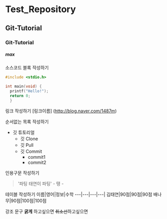 # Test_Repository

## Git-Tutorial 
### Git-Tutorial
##### max

소스코드 블록 작성하기 
```c
#include <stdio.h>

int main(void) {
  printf("Hello!");
  return 0;
  }

```

링크 작성하기
[링크이름] (http://blog.naver.com/1487m)

순서없는 목록 작성하기
* 깃 튜토리얼
  * 깃 Clone
  * 깃 Pull
  * 깃 Commit
    * commit1
    * commit2
    
인용구문 작성하기
> '파팅 태연이 파팅' - 탱 -

테이블 작성하기
이름|영어|정보|수학
---|---|---|---|
김태연|90점|90점|90점
배나무|90점|100점|100점

강조 문구
**굵게** 하고싶으면 ~~취소선~~하고싶으면 
